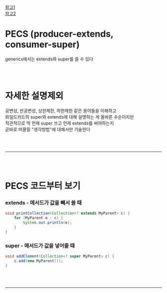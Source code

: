 [참고1](https://stackoverflow.com/questions/2723397/what-is-pecs-producer-extends-consumer-super)  
[참고2](https://mangkyu.tistory.com/241)  
  
# PECS (producer-extends, consumer-super)   
  
generics에서는 extends와 super를 쓸 수 있다  
  
<br><br>  
  
# 자세한 설명제외  
  
공변성, 반공변성, 상한제한, 하한제한 같은 용어들을 이해하고  
와일드카드의 super와 extends에 대해 설명하는 게 올바른 수순이지만   
직관적으로 딱 언제 super 쓰고 언제 extends를 써야하는지  
곧바로 떠올릴 "생각방법"에 대해서만 기술한다    
  
<br><br>  
  
---  
  
<br><br>  
  
# PECS 코드부터 보기  
  
### extends - 메서드가 값을 빼서 쓸 때  
```java
void printCollection(Collection<? extends MyParent> c) {
    for (MyParent e : c) {
        System.out.println(e);
    }
}
```
  
### super - 메서드가 값을 넣어줄 때  
```java
void addElement(Collection<? super MyParent> c) {
    c.add(new MyParent());
}
```
   
<br><br>     
   
---  
   
<br><br>   
   
